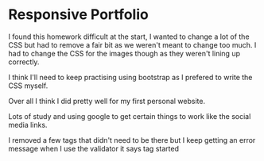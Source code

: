 # Responsive Portfolio

I found this homework difficult at the start, I wanted to change a lot of the CSS but had to remove a fair bit as we weren't meant to change too much. I had to change the CSS for the images though as they weren't lining up correctly.

I think I'll need to keep practising using bootstrap as I prefered to write the CSS myself.

Over all I think I did pretty well for my first personal website.

Lots of study and using google to get certain things to work like the social media links.

I removed a few tags that didn't need to be there but I keep getting an error message when I use the validator it says <body> tag started 

